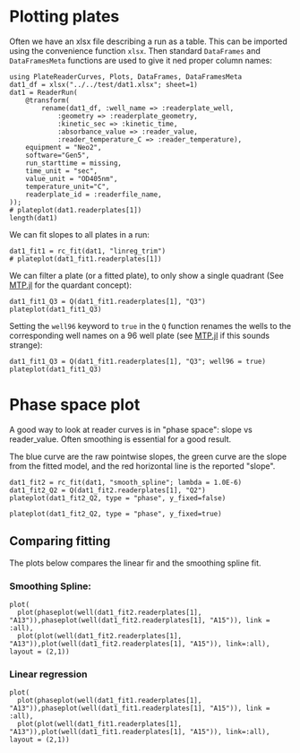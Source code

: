 # Plotting plates

Often we have an xlsx file describing a run as a table.
This can be imported using the convenience function `xlsx`.
Then standard `DataFrames` and `DataFramesMeta` functions are used to give it ned proper column names:

```@example 2
using PlateReaderCurves, Plots, DataFrames, DataFramesMeta
dat1_df = xlsx("../../test/dat1.xlsx"; sheet=1)
dat1 = ReaderRun(
	@transform(
		rename(dat1_df, :well_name => :readerplate_well, 
			:geometry => :readerplate_geometry, 
			:kinetic_sec => :kinetic_time, 
			:absorbance_value => :reader_value, 
			:reader_temperature_C => :reader_temperature), 
	equipment = "Neo2", 
	software="Gen5", 
	run_starttime = missing,
	time_unit = "sec", 
	value_unit = "OD405nm", 
	temperature_unit="C",
	readerplate_id = :readerfile_name, 
));
# plateplot(dat1.readerplates[1])
length(dat1)
```

We can fit slopes to all plates in a run:

```@example 2
dat1_fit1 = rc_fit(dat1, "linreg_trim")
# plateplot(dat1_fit1.readerplates[1])
```

We can filter a plate (or a fitted plate), to only show a single quadrant (See [MTP.jl](https://tp2750.github.io/MTP.jl/dev/) for the quardant concept):

```@example 2
dat1_fit1_Q3 = Q(dat1_fit1.readerplates[1], "Q3")
plateplot(dat1_fit1_Q3)
```

Setting the `well96` keyword to `true` in the `Q` function renames the wells to the corresponding well names on a 96 well plate (see  [MTP.jl](https://tp2750.github.io/MTP.jl/dev/) if this sounds strange):

```@example 2
dat1_fit1_Q3 = Q(dat1_fit1.readerplates[1], "Q3"; well96 = true)
plateplot(dat1_fit1_Q3)
```

# Phase space plot

A good way to look at reader curves is in "phase space": slope vs reader_value.
Often smoothing is essential for a good result.

The blue curve are the raw pointwise slopes, the green curve are the slope from the fitted model, and the red horizontal line is the reported "slope".

```@example 2
dat1_fit2 = rc_fit(dat1, "smooth_spline"; lambda = 1.0E-6)
dat1_fit2_Q2 = Q(dat1_fit2.readerplates[1], "Q2")
plateplot(dat1_fit2_Q2, type = "phase", y_fixed=false)	
```

```@example 2
plateplot(dat1_fit2_Q2, type = "phase", y_fixed=true)	
```
## Comparing fitting

The plots below compares the linear fir and the smoothing spline fit.

### Smoothing Spline:

```@example 2
plot(
  plot(phaseplot(well(dat1_fit2.readerplates[1], "A13")),phaseplot(well(dat1_fit2.readerplates[1], "A15")), link = :all), 
  plot(plot(well(dat1_fit2.readerplates[1], "A13")),plot(well(dat1_fit2.readerplates[1], "A15")), link=:all), 
layout = (2,1))
```

### Linear regression

```@example 2
plot(
  plot(phaseplot(well(dat1_fit1.readerplates[1], "A13")),phaseplot(well(dat1_fit1.readerplates[1], "A15")), link = :all), 
  plot(plot(well(dat1_fit1.readerplates[1], "A13")),plot(well(dat1_fit1.readerplates[1], "A15")), link=:all), 
layout = (2,1))
```

